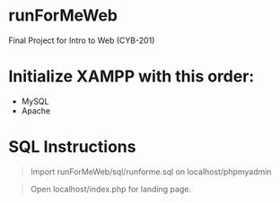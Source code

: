 # runForMeWeb
 Final Project for Intro to Web (CYB-201)

# Initialize XAMPP with this order:
- MySQL
- Apache

# SQL Instructions
> Import runForMeWeb/sql/runforme.sql on localhost/phpmyadmin

> Open localhost/index.php for landing page.
